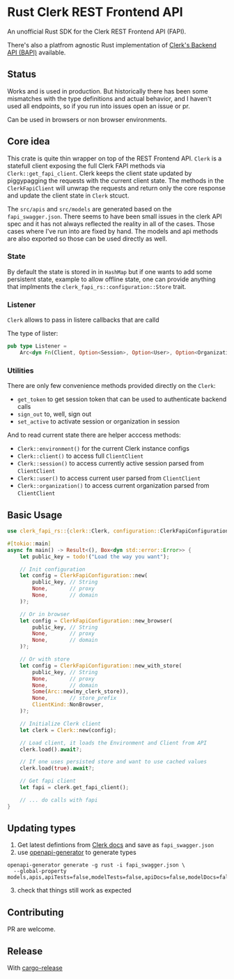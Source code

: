 # Rust Clerk REST Frontend API

An unofficial Rust SDK for the Clerk REST Frontend API (FAPI).

There's also a platfrom agnostic Rust implementation of
[Clerk's Backend API (BAPI)](https://github.com/DarrenBaldwin07/clerk-rs)
available.

## Status

Works and is used in production. But historically there has been some mismatches
with the type definitions and actual behavior, and I haven't used all endpoints,
so if you run into issues open an issue or pr.

Can be used in browsers or non browser environments.

## Core idea

This crate is quite thin wrapper on top of the REST Frontend API. `Clerk` is a
statefull client exposing the full Clerk FAPI methods via
`Clerk::get_fapi_client`. Clerk keeps the client state updated by piggypagging
the requests with the current client state. The methods in the `ClerkFapiClient`
will unwrap the requests and return only the core response and update the client
state in `Clerk` stcuct.

The `src/apis` and `src/models` are generated based on the `fapi_swagger.json`.
There seems to have been small issues in the clerk API spec and it has not
always reflected the reality in all of the cases. Those cases where I've run
into are fixed by hand. The models and api methods are also exported so those
can be used directly as well.

### State

By default the state is stored in in `HashMap` but if one wants to add some
persistent state, example to allow offline state, one can provide anything that
implments the `clerk_fapi_rs::configuration::Store` trait.

### Listener

`Clerk` allows to pass in listere callbacks that are calld

The type of lister:

```rs
pub type Listener =
    Arc<dyn Fn(Client, Option<Session>, Option<User>, Option<Organization>) + Send + Sync>;
```

### Utilities

There are only few convenience methods provided directly on the `Clerk`:

- `get_token` to get session token that can be used to authenticate backend
  calls
- `sign_out` to, well, sign out
- `set_active` to activate session or organization in session

And to read current state there are helper acccess methods:

- `Clerk::environment()` for the current Clerk instance configs
- `Clerk::client()` to access full `ClientClient`
- `Clerk::session()` to access currently active session parsed from
  `ClientClient`
- `Clerk::user()` to access current user parsed from `ClientClient`
- `Clerk::organization()` to access current organization parsed from
  `ClientClient`

## Basic Usage

```rust
use clerk_fapi_rs::{clerk::Clerk, configuration::ClerkFapiConfiguration};

#[tokio::main]
async fn main() -> Result<(), Box<dyn std::error::Error>> {
    let public_key = todo!("Load the way you want");

    // Init configuration
    let config = ClerkFapiConfiguration::new(
        public_key, // String
        None,       // proxy
        None,       // domain
    )?;

    // Or in browser
    let config = ClerkFapiConfiguration::new_browser(
        public_key, // String
        None,       // proxy
        None,       // domain
    )?;

    // Or with store
    let config = ClerkFapiConfiguration::new_with_store(
        public_key, // String
        None,       // proxy
        None,       // domain
        Some(Arc::new(my_clerk_store)),
        None,       // store_prefix
        ClientKind::NonBrowser,
    )?;

    // Initialize Clerk client
    let clerk = Clerk::new(config);

    // Load client, it loads the Environment and Client from API
    clerk.load().await?;

    // If one uses persisted store and want to use cached values
    clerk.load(true).await?;

    // Get fapi client
    let fapi = clerk.get_fapi_client();

    // ... do calls with fapi
}
```

## Updating types

1. Get latest defintions from
   [Clerk docs](https://clerk.com/docs/reference/frontend-api) and save as
   `fapi_swagger.json`
2. use [openapi-generator](https://openapi-generator.tech/) to generate types

```
openapi-generator generate -g rust -i fapi_swagger.json \
  --global-property models,apis,apiTests=false,modelTests=false,apiDocs=false,modelDocs=false
```

3. check that things still work as expected

## Contributing

PR are welcome.

## Release

With [cargo-release](https://crates.io/crates/cargo-release)
